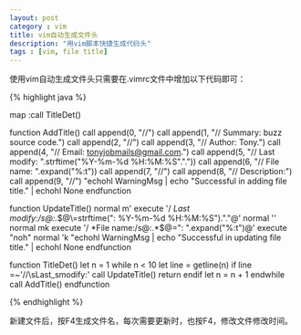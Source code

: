 ```yaml
---
layout: post
category : vim
title: vim自动生成文件头
description: "用vim脚本快捷生成代码头"
tags : [vim, file title]
---
```


使用vim自动生成文件头只需要在.vimrc文件中增加以下代码即可：

{% highlight java %}

map <F4> :call TitleDet()<CR>

function AddTitle()
  call append(0, "\/\/")
  call append(1, "\/\/ Summary: buzz source code.")
  call append(2, "\/\/")
  call append(3, "\/\/ Author: Tony.")
  call append(4, "\/\/ Email: tonyjobmails@gmail.com.")
  call append(5, "\/\/ Last modify: ".strftime("%Y-%m-%d %H:%M:%S"."."))
  call append(6, "\/\/ File name: ".expand("%:t"))
  call append(7, "\/\/")
  call append(8, "\/\/ Description:")
  call append(9, "\/\/")
  "echohl WarningMsg | echo "Successful in adding file title." | echohl None
endfunction

function UpdateTitle()
  normal m'
  execute '/ *Last modify:/s@:.*$@\=strftime(": %Y-%m-%d %H:%M:%S")."."@'
  normal ''
  normal mk
  execute '/ *File name:/s@:.*$@\=": ".expand("%:t")@'
  execute "noh"
  normal 'k
  "echohl WarningMsg | echo "Successful in updating file title." | echohl None
endfunction

function TitleDet()
  let n = 1
  while n < 10
    let line = getline(n)
    if line =~'\/\/\sLast\_smodify:'
      call UpdateTitle()
      return
    endif
    let n = n + 1
  endwhile
  call AddTitle()
endfunction

{% endhighlight %}

新建文件后，按F4生成文件名，每次需要更新时，也按F4，修改文件修改时间。
